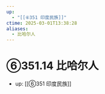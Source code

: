 ```yaml
---
up:
  - "[[⑥351 印度民族]]"
ctime: 2025-03-01T13:38:28
aliases:
  - 比哈尔人
---
```


# ⑥351.14 比哈尔人

- up: [[⑥351 印度民族]]
